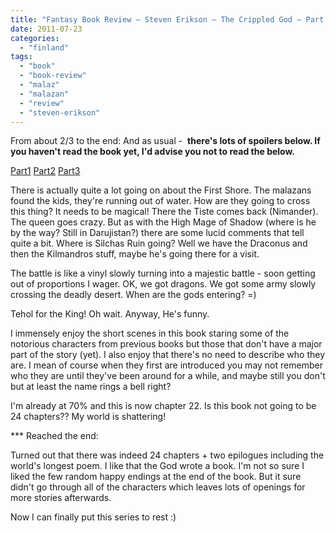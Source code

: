 ```yaml
---
title: "Fantasy Book Review – Steven Erikson – The Crippled God – Part 4"
date: 2011-07-23
categories: 
  - "finland"
tags: 
  - "book"
  - "book-review"
  - "malaz"
  - "malazan"
  - "review"
  - "steven-erikson"
---
```


From about 2/3 to the end: And as usual -  **there's lots of spoilers below. If you haven't read the book yet, I'd advise you not to read the below.**

[Part1](http://www.guldmyr.com/blog/fantasy-book-review-steven-erikson-the-crippled-god-part-1/ "part1") [Part2](http://www.guldmyr.com/blog/fantasy-book-review-%e2%80%93-steven-erikson-%e2%80%93-the-crippled-god-%e2%80%93-part-2/ "part2") [Part3](http://www.guldmyr.com/blog/fantasy-book-review-steven-erikson-the-crippled-god-part-3/ "part3") 

There is actually quite a lot going on about the First Shore. The malazans found the kids, they're running out of water. How are they going to cross this thing? It needs to be magical! There the Tiste comes back (Nimander). The queen goes crazy. But as with the High Mage of Shadow (where is he by the way? Still in Darujistan?) there are some lucid comments that tell quite a bit. Where is Silchas Ruin going? Well we have the Draconus and then the Kilmandros stuff, maybe he's going there for a visit.

The battle is like a vinyl slowly turning into a majestic battle - soon getting out of proportions I wager. OK, we got dragons. We got some army slowly crossing the deadly desert. When are the gods entering? =)

Tehol for the King! Oh wait. Anyway, He's funny.

I immensely enjoy the short scenes in this book staring some of the notorious characters from previous books but those that don't have a major part of the story (yet). I also enjoy that there's no need to describe who they are. I mean of course when they first are introduced you may not remember who they are until they've been around for a while, and maybe still you don't but at least the name rings a bell right?

I'm already at 70% and this is now chapter 22. Is this book not going to be 24 chapters?? My world is shattering!

\*\*\* Reached the end:

Turned out that there was indeed 24 chapters + two epilogues including the world's longest poem. I like that the God wrote a book. I'm not so sure I liked the few random happy endings at the end of the book. But it sure didn't go through all of the characters which leaves lots of openings for more stories afterwards.

Now I can finally put this series to rest :)

